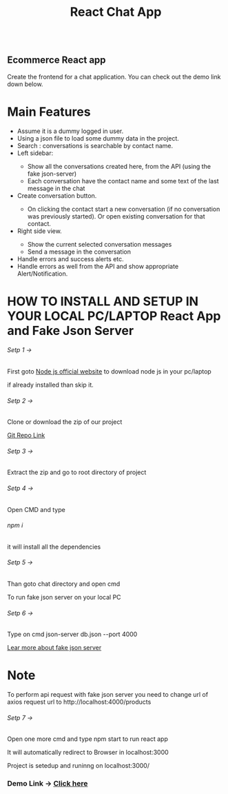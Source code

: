 <h1 align="center">React Chat App</h1> <br/><br/>

## Ecommerce React app
<p>Create the frontend for a chat application. You can check out the demo link down below.</p>


# Main Features
<ul>
    <li>Assume it is a dummy logged in user.</li>
    <li>Using a json file to load some dummy data in the project.</li>
    <li>Search : conversations is searchable by contact name.</li>
    <li>Left sidebar:</li>
    <ul>
        <li>Show all the conversations created here, from the API (using the fake json-server) </li>
        <li>Each conversation have the contact name and some text of the last message in the chat</li>
    </ul>
    <li>Create conversation button.</li>
    <ul>
        <li>On clicking the contact start a new conversation (if no conversation was previously started). Or open existing conversation for that contact.</li>
    </ul>
    <li>Right side view.</li>
    <ul>
        <li>Show the current selected conversation messages</li>
        <li>Send a message in the conversation</li>
    </ul>
    <li>Handle errors and success alerts etc.</li>
    <li>Handle errors as well from the API and show appropriate Alert/Notification.</li>
</ul>


# HOW TO INSTALL AND SETUP IN YOUR LOCAL PC/LAPTOP React App and Fake Json Server

<h6>Setp 1 -></h6> <p>First goto <a href="https://nodejs.org/en">Node js official website</a> to download node js in your pc/laptop</p>
</h6><p>if already installed than skip it.</p>

<h6>Setp 2 -></h6><p>Clone or download the zip of our project</p>
<a href="https://github.com/Karimansari4/reactChatApp.git">Git Repo Link</a>

<h6>Setp 3 -></h6><p>Extract the zip and go to root directory of project</p>

<h6>Setp 4 -></h6><p>Open CMD and type <h6>npm i</h6> it will install all the dependencies</p>

<h6>Setp 5 -></h6><p>Than goto chat directory and open cmd</p>

<p>To run fake json server on your local PC</p>
<h6>Setp 6 -></h6><p>Type on cmd json-server db.json --port 4000</p>
<a href="https://www.npmjs.com/package/json-server">Lear more about fake json server</a>

# Note
<p>To perform api request with fake json server you need to change url of axios request url to http://localhost:4000/products</p>

<h6>Setp 7 -></h6><p>Open one more cmd and type npm start to run react app</p>

<p>It will automatically redirect to Browser in localhost:3000</p>

<p>Project is setedup and runinng on localhost:3000/</p>

<h3>Demo Link -> <a href="https://6497de07f4f57452d09b5a21--musical-salmiakki-e66fd5.netlify.app/" target="_blank">Click here</a></h3>